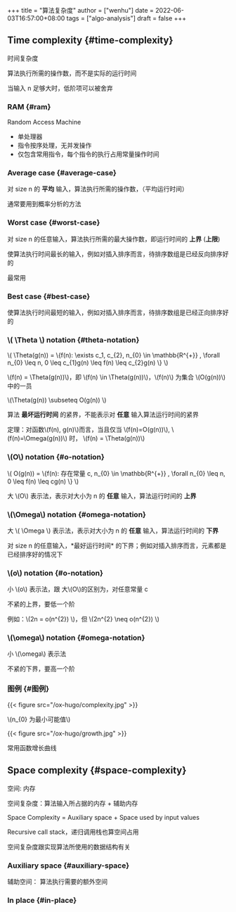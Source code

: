 +++
title = "算法复杂度"
author = ["wenhu"]
date = 2022-06-03T16:57:00+08:00
tags = ["algo-analysis"]
draft = false
+++

## Time complexity {#time-complexity}

时间复杂度

算法执行所需的操作数，而不是实际的运行时间

当输入 n 足够大时，低阶项可以被舍弃


### RAM {#ram}

Random Access Machine

-   单处理器
-   指令按序处理，无并发操作
-   仅包含常用指令，每个指令的执行占用常量操作时间


### Average case {#average-case}

对 size n 的 **平均** 输入，算法执行所需的操作数，（平均运行时间）

通常要用到概率分析的方法


### Worst case {#worst-case}

对 size n 的任意输入，算法执行所需的最大操作数，即运行时间的 **上界** (**上限**)

使算法执行时间最长的输入，例如对插入排序而言，待排序数组是已经反向排序好的

最常用


### Best case {#best-case}

使算法执行时间最短的输入，例如对插入排序而言，待排序数组是已经正向排序好的


### \\( \Theta \\) notation {#theta-notation}

\\( \Theta(g(n)) = \\{f(n): \exists c\_1, c\_{2}, n\_{0} \in \mathbb{R^{+}} , \forall n\_{0} \leq n,  0  \leq c\_{1}g(n) \leq f(n) \leq c\_{2}g(n) \\} \\)

\\(f(n) = \Theta(g(n))\\)，即 \\(f(n) \in \Theta(g(n))\\)，\\(f(n)\\) 为集合 \\(O(g(n))\\) 中的一员

\\(\Theta(g(n)) \subseteq O(g(n)) \\)

算法 **最坏运行时间** 的紧界，不能表示对 **任意** 输入算法运行时间的紧界

定理：对函数\\(f(n), g(n)\\)而言，当且仅当 \\(f(n)=O(g(n))\\), \\(f(n)=\Omega(g(n))\\) 时， \\(f(n) = \Theta(g(n))\\)


### \\(O\\) notation {#o-notation}

\\( O(g(n)) = \\{f(n): 存在常量 c,  n\_{0} \in \mathbb{R^{+}} , \forall n\_{0} \leq n,  0  \leq f(n) \leq cg(n) \\} \\)

大 \\(O\\) 表示法，表示对大小为 n 的 **任意** 输入，算法运行时间的 **上界**


### \\(\Omega\\) notation {#omega-notation}

大 \\( \Omega \\) 表示法，表示对大小为 n 的 **任意** 输入，算法运行时间的 **下界**

对 size n 的任意输入，\*最好运行时间\* 的下界；例如对插入排序而言，元素都是已经排序好的情况下


### \\(o\\) notation {#o-notation}

小 \\(o\\)  表示法，跟 大\\(O\\)的区别为，对任意常量 c

不紧的上界，要低一个阶

例如：\\(2n = o(n^{2}) \\)，但 \\(2n^{2} \neq o(n^{2}) \\)


### \\(\omega\\) notation {#omega-notation}

小 \\(\omega\\)  表示法

不紧的下界，要高一个阶


### 图例 {#图例}

{{< figure src="/ox-hugo/complexity.jpg" >}}

\\(n\_{0} 为最小可能值\\)

{{< figure src="/ox-hugo/growth.jpg" >}}

常用函数增长曲线


## Space complexity {#space-complexity}

空间: 内存

空间复杂度：算法输入所占据的内存  + 辅助内存

Space Complexity = Auxiliary space + Space used by input values

Recursive call stack，递归调用栈也算空间占用

空间复杂度跟实现算法所使用的数据结构有关


### Auxiliary space {#auxiliary-space}

辅助空间： 算法执行需要的额外空间


### In place {#in-place}
